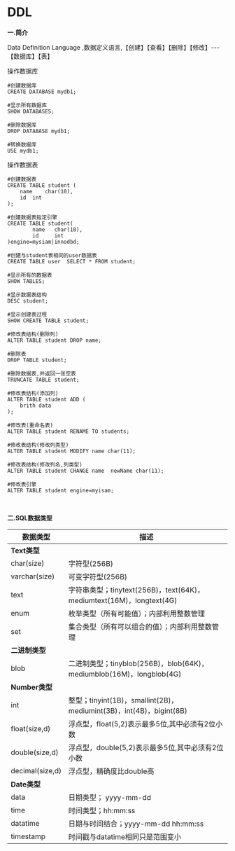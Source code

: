 # DDL
						
						
**一.简介**

Data Definition Language ,数据定义语言,【创建】【查看】【删除】【修改】---【数据库】【表】

操作数据库
	
```
#创建数据库
CREATE DATABASE mydb1;

#显示所有数据库	
SHOW DATABASES;

#删除数据库
DROP DATABASE mydb1;

#转换数据库	
USE mydb1;
```	

操作数据表

```
#创建数据表
CREATE TABLE student (
	name	char(10),
	id 	int
);

#创建数据表指定引擎
CREATE TABLE student(
        name   char(10),
        id     int
)engine=mysiam|innodbd;	

#创建与student表相同的user数据表
CREATE TABLE user  SELECT * FROM student;

#显示所有的数据表
SHOW TABLES;

#显示数据表结构	
DESC student;

#显示创建表过程	
SHOW CREATE TABLE student;

#修改表结构(删除列)												
ALTER TABLE student DROP name;

#删除表	
DROP TABLE student;

#删除数据表,并返回一张空表	
TRUNCATE TABLE student;

#修改表结构(添加列)	
ALTER TABLE student ADD (
	brith data
);

#修改表(重命名表)
ALTER TABLE student RENAME TO students;

#修改表结构(修改列类型)	
ALTER TABLE student MODIFY name char(11);

#修改表结构(修改列名,列类型)	
ALTER TABLE student CHANGE name  newName char(11);

#修改表引擎
ALTER TABLE student engine=myisam;
```	
		
<br/>

**二.SQL数据类型**

数据类型|描述
---|---
**Text类型**|
char(size)|字符型(256B)
varchar(size)|可变字符型(256B)
text|字符串类型；tinytext(256B)，text(64K)，mediumtext(16M)，longtext(4G)
enum|枚举类型（所有可能值）；内部利用整数管理
set|集合类型（所有可以组合的值）；内部利用整数管理
**二进制类型**|
blob|二进制类型；tinyblob(256B)，blob(64K)，mediumblob(16M)，longblob(4G)
**Number类型**|
int|整型；tinyint(1B)，smallint(2B)，mediumint(3B)，int(4B)，bigint(8B)
float(size,d)| 浮点型，float(5,2)表示最多5位,其中必须有2位小数
double(size,d)|浮点型，double(5,2)表示最多5位,其中必须有2位小数
decimal(size,d)|浮点型，精确度比double高
**Date类型**|
data|日期类型； yyyy-mm-dd
time|时间类型；hh:mm:ss
datatime|日期与时间结合；yyyy-mm-dd hh:mm:ss
timestamp|时间戳与datatime相同只是范围变小
